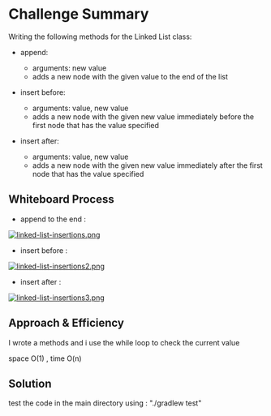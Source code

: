 
# Challenge Summary

Writing the following methods for the Linked List class:

+ append:

  + arguments: new value
  + adds a new node with the given value to the end of the list

+ insert before:

  + arguments: value, new value
  + adds a new node with the given new value immediately before the first node that has the value specified

+ insert after:
  + arguments: value, new value
  + adds a new node with the given new value immediately after the first node that has the value specified

## Whiteboard Process
+ append to the end :

[![linked-list-insertions.png](https://i.postimg.cc/9Q6FJj5N/linked-list-insertions.png)](https://postimg.cc/YvxHCZS1)


+ insert before :

[![linked-list-insertions2.png](https://i.postimg.cc/7LQrPFwn/linked-list-insertions2.png)](https://postimg.cc/1g6jJYg8)

+ insert after :

[![linked-list-insertions3.png](https://i.postimg.cc/MK46LtLT/linked-list-insertions3.png)](https://postimg.cc/JGNCD3MV)

## Approach & Efficiency

I wrote a methods and i use the while loop to check the current value

space O(1) , time O(n)

## Solution

test the code in the main directory using : "./gradlew test"






